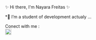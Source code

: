 ✨ Hi there, I'm Nayara Freitas ✨

*🔭 I’m a student of development actualy ...

Conect with me :<br>
<a href = "https://www.linkedin.com/in/nayara-freitasz/"><img src="https://camo.githubusercontent.com/d659d2bac00c01b42bffbae84bdc121e828b8fecd5b4949ffa2575f5d9e4a371/68747470733a2f2f63646e2e6a7364656c6976722e6e65742f6e706d2f73696d706c652d69636f6e734076332f69636f6e732f6c696e6b6564696e2e737667" heigth ="20" width="20"></a>

